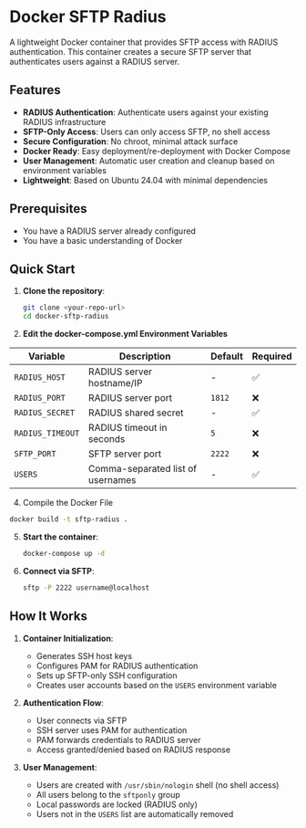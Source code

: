 # Docker SFTP Radius

A lightweight Docker container that provides SFTP access with RADIUS authentication. This container creates a secure SFTP server that authenticates users against a RADIUS server.

## Features

- **RADIUS Authentication**: Authenticate users against your existing RADIUS infrastructure
- **SFTP-Only Access**: Users can only access SFTP, no shell access
- **Secure Configuration**: No chroot, minimal attack surface
- **Docker Ready**: Easy deployment/re-deployment with Docker Compose
- **User Management**: Automatic user creation and cleanup based on environment variables
- **Lightweight**: Based on Ubuntu 24.04 with minimal dependencies

## Prerequisites

- You have a RADIUS server already configured
- You have a basic understanding of Docker

## Quick Start

1. **Clone the repository**:

   ```bash
   git clone <your-repo-url>
   cd docker-sftp-radius
   ```
2. **Edit the docker-compose.yml Environment Variables**
   
| Variable | Description | Default | Required |
|----------|-------------|---------|----------|
| `RADIUS_HOST` | RADIUS server hostname/IP | - | ✅ |
| `RADIUS_PORT` | RADIUS server port | `1812` | ❌ |
| `RADIUS_SECRET` | RADIUS shared secret | - | ✅ |
| `RADIUS_TIMEOUT` | RADIUS timeout in seconds | `5` | ❌ |
| `SFTP_PORT` | SFTP server port | `2222` | ❌ |
| `USERS` | Comma-separated list of usernames | - | ✅ |


4. Compile the Docker File
```bash
docker build -t sftp-radius .
```

5. **Start the container**:
   ```bash
   docker-compose up -d
   ```

6. **Connect via SFTP**:
   ```bash
   sftp -P 2222 username@localhost
   ```

## How It Works

1. **Container Initialization**:
   - Generates SSH host keys
   - Configures PAM for RADIUS authentication
   - Sets up SFTP-only SSH configuration
   - Creates user accounts based on the `USERS` environment variable

2. **Authentication Flow**:
   - User connects via SFTP
   - SSH server uses PAM for authentication
   - PAM forwards credentials to RADIUS server
   - Access granted/denied based on RADIUS response

3. **User Management**:
   - Users are created with `/usr/sbin/nologin` shell (no shell access)
   - All users belong to the `sftponly` group
   - Local passwords are locked (RADIUS only)
   - Users not in the `USERS` list are automatically removed


